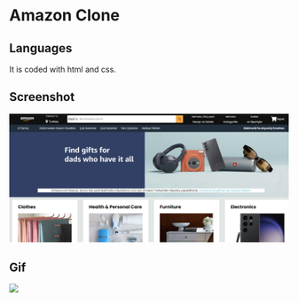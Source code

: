 <h1>Amazon Clone</h1>

<h2>Languages</h2>

It is coded with html and css.

<h2>Screenshot</h2>

![](/images/Amazon-clone.png)

<h2>Gif</h2>

![](/images/Amazon-clone.gif)

